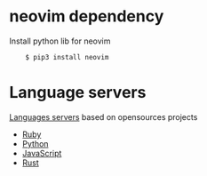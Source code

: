 # neovim dependency

Install python lib for neovim

		$ pip3 install neovim

# Language servers 

[Languages servers](https://langserver.org) based on opensources projects

* [Ruby](https://github.com/hackhowtofaq/vim-solargraph)
* [Python](https://github.com/prabirshrestha/vim-lsp/wiki/Servers-Python)
* [JavaScript](https://github.com/prabirshrestha/vim-lsp/wiki/Servers-Flow) 
* [Rust](https://github.com/prabirshrestha/vim-lsp/wiki/Servers-Rust)
